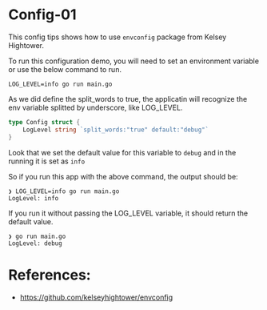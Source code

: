 # Config-01

This config tips shows how to use `envconfig` package from Kelsey Hightower.

To run this configuration demo, you will need to set an environment variable or use the below command to run.

`LOG_LEVEL=info go run main.go`

As we did define the split_words to true, the applicatin will recognize the env variable splitted by underscore, like LOG_LEVEL.

```go
type Config struct {
	LogLevel string `split_words:"true" default:"debug"`
}
```

Look that we set the default value for this variable to `debug` and in the running it is set as `info`

So if you run this app with the above command, the output should be: 

```
❯ LOG_LEVEL=info go run main.go
LogLevel: info
```

If you run it without passing the LOG_LEVEL variable, it should return the default value.

```
❯ go run main.go
LogLevel: debug
```


# References:

- https://github.com/kelseyhightower/envconfig